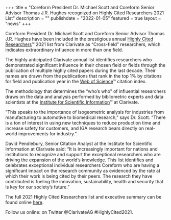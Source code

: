 +++
title = "Coreform President Dr. Michael Scott and Coreform Senior Advisor Thomas J.R. Hughes recognized on Highly Cited Researchers 2021 List"
description = ""
publishdate = "2022-01-05"
featured = true
layout = "news"
+++

Coreform President Dr. Michael Scott and Coreform Senior Advisor Thomas J.R. Hughes have been included in the prestigious annual [Highly Cited Researchers](https://recognition.webofscience.com/awards/highly-cited/2021/?campaignname=Highly_Cited_Researchers_SAR_global_2021&campaignid=7014N000001r&utm_campaign=Highly_Cited_Researchers_SAR_global_2021&utm_source=earned_coverage&utm_medium=press)™ 2021 list from Clarivate as “Cross-field” researchers, which indicates extraordinary influence in more than one field.

The highly anticipated Clarivate annual list identifies researchers who demonstrated significant influence in their chosen field or fields through the publication of multiple highly cited papers during the last decade. Their names are drawn from the publications that rank in the top 1% by citations for field and publication year in the [Web of Science](https://clarivate.com/webofsciencegroup/solutions/web-of-science/?campaignname=Highly_Cited_Researchers_SAR_global_2021&campaignid=7014N000001r&utm_campaign=Highly_Cited_Researchers_SAR_global_2021&utm_source=earned_coverage&utm_medium=press)™ citation index.

The methodology that determines the “who’s who” of influential researchers draws on the data and analysis performed by bibliometric experts and data scientists at the [Institute for Scientific Information](https://clarivate.com/webofsciencegroup/solutions/isi-institute-for-scientific-information/?campaignname=Highly_Cited_Researchers_SAR_global_2021&campaignid=7014N000001r&utm_campaign=Highly_Cited_Researchers_SAR_global_2021&utm_source=earned_coverage&utm_medium=press)™ at Clarivate. 

“This speaks to the importance of isogeometric analysis for industries from manufacturing to automotive to biomedical research,” says Dr. Scott. “There is a ton of interest in using new techniques to reduce production time and increase safety for customers, and IGA research bears directly on real-world improvements for industry.”

David Pendlebury, Senior Citation Analyst at the Institute for Scientific Information at Clarivate said: “It is increasingly important for nations and institutions to recognize and support the exceptional researchers who are driving the expansion of the world’s knowledge. This list identifies and celebrates exceptional individual researchers Coreform who are having a significant impact on the research community as evidenced by the rate at which their work is being cited by their peers. The research they have contributed is fueling the innovation, sustainability, health and security that is key for our society’s future.”

The full 2021 Highly Cited Researchers list and executive summary can be found online [here](https://recognition.webofscience.com/awards/highly-cited/2021/?campaignname=Highly_Cited_Researchers_SAR_global_2021&campaignid=7014N000001r&utm_campaign=Highly_Cited_Researchers_SAR_global_2021&utm_source=earned_coverage&utm_medium=press).

Follow us online: on Twitter @ClarivateAG #HighlyCited2021.
